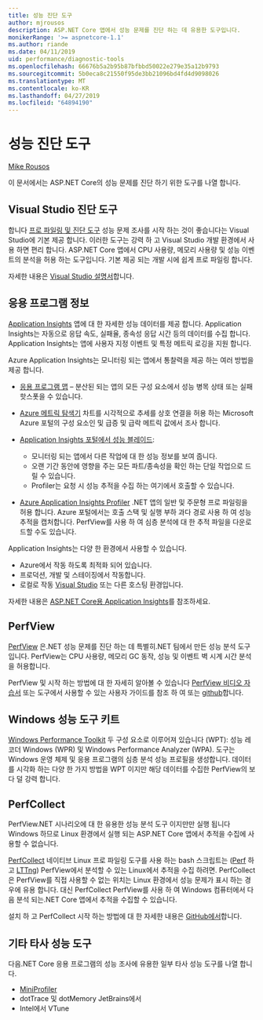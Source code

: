 ```yaml
---
title: 성능 진단 도구
author: mjrousos
description: ASP.NET Core 앱에서 성능 문제를 진단 하는 데 유용한 도구입니다.
monikerRange: '>= aspnetcore-1.1'
ms.author: riande
ms.date: 04/11/2019
uid: performance/diagnostic-tools
ms.openlocfilehash: 66676b5a2b95b87bfbbd50022e279e35a12b9793
ms.sourcegitcommit: 5b0eca8c21550f95de3bb21096bd4fd4d9098026
ms.translationtype: MT
ms.contentlocale: ko-KR
ms.lasthandoff: 04/27/2019
ms.locfileid: "64894190"
---
```

# <a name="performance-diagnostic-tools"></a>성능 진단 도구

[Mike Rousos](https://github.com/mjrousos)

이 문서에서는 ASP.NET Core의 성능 문제를 진단 하기 위한 도구를 나열 합니다.

## <a name="visual-studio-diagnostic-tools"></a>Visual Studio 진단 도구

합니다 [프로 파일링 및 진단 도구](/visualstudio/profiling) 성능 문제 조사를 시작 하는 것이 좋습니다는 Visual Studio에 기본 제공 합니다. 이러한 도구는 강력 하 고 Visual Studio 개발 환경에서 사용 하면 편리 합니다. ASP.NET Core 앱에서 CPU 사용량, 메모리 사용량 및 성능 이벤트의 분석을 허용 하는 도구입니다. 기본 제공 되는 개발 시에 쉽게 프로 파일링 합니다.

자세한 내용은 [Visual Studio 설명서](/visualstudio/profiling/profiling-overview)합니다.

## <a name="application-insights"></a>응용 프로그램 정보

[Application Insights](/azure/application-insights/app-insights-overview) 앱에 대 한 자세한 성능 데이터를 제공 합니다. Application Insights는 자동으로 응답 속도, 실패율, 종속성 응답 시간 등의 데이터를 수집 합니다. Application Insights는 앱에 사용자 지정 이벤트 및 특정 메트릭 로깅을 지원 합니다.

Azure Application Insights는 모니터링 되는 앱에서 통찰력을 제공 하는 여러 방법을 제공 합니다.

- [응용 프로그램 맵](/azure/application-insights/app-insights-app-map) – 분산된 되는 앱의 모든 구성 요소에서 성능 병목 상태 또는 실패 핫스폿을 수 있습니다.
- [Azure 메트릭 탐색기](/azure/azure-monitor/platform/metrics-getting-started) 차트를 시각적으로 추세를 상호 연결을 허용 하는 Microsoft Azure 포털의 구성 요소인 및 급증 및 급락 메트릭 값에서 조사 합니다.
- [Application Insights 포털에서 성능 블레이드](/azure/application-insights/app-insights-tutorial-performance):

  - 모니터링 되는 앱에서 다른 작업에 대 한 성능 정보를 보여 줍니다.
  - 오랜 기간 동안에 영향을 주는 모든 파트/종속성을 확인 하는 단일 작업으로 드릴 수 있습니다.
  - Profiler는 요청 시 성능 추적을 수집 하는 여기에서 호출할 수 있습니다.

- [Azure Application Insights Profiler](/azure/azure-monitor/app/profiler) .NET 앱의 일반 및 주문형 프로 파일링을 허용 합니다.  Azure 포털에서는 호출 스택 및 실행 부하 과다 경로 사용 하 여 성능 추적을 캡처합니다. PerfView를 사용 하 여 심층 분석에 대 한 추적 파일을 다운로드할 수도 있습니다.

Application Insights는 다양 한 환경에서 사용할 수 있습니다.

- Azure에서 작동 하도록 최적화 되어 있습니다.
- 프로덕션, 개발 및 스테이징에서 작동합니다.
- 로컬로 작동 [Visual Studio](/azure/application-insights/app-insights-visual-studio) 또는 다른 호스팅 환경입니다.

자세한 내용은 [ASP.NET Core용 Application Insights](/azure/application-insights/app-insights-asp-net-core)를 참조하세요.

## <a name="perfview"></a>PerfView

[PerfView](https://github.com/Microsoft/perfview) 은.NET 성능 문제를 진단 하는 데 특별히.NET 팀에서 만든 성능 분석 도구입니다. PerfView는 CPU 사용량, 메모리 GC 동작, 성능 및 이벤트 벽 시계 시간 분석을 허용합니다.

PerfView 및 시작 하는 방법에 대 한 자세히 알아볼 수 있습니다 [PerfView 비디오 자습서](http://channel9.msdn.com/Series/PerfView-Tutorial) 또는 도구에서 사용할 수 있는 사용자 가이드를 참조 하 여 또는 [github](https://github.com/Microsoft/perfview)합니다.

## <a name="windows-performance-toolkit"></a>Windows 성능 도구 키트

[Windows Performance Toolkit](/windows-hardware/test/wpt/) 두 구성 요소로 이루어져 있습니다 (WPT): 성능 레코더 Windows (WPR) 및 Windows Performance Analyzer (WPA). 도구는 Windows 운영 체제 및 응용 프로그램의 심층 분석 성능 프로필을 생성합니다. 데이터를 시각화 하는 다양 한 가지 방법을 WPT 이지만 해당 데이터를 수집한 PerfView의 보다 덜 강력 합니다.

## <a name="perfcollect"></a>PerfCollect

PerfView.NET 시나리오에 대 한 유용한 성능 분석 도구 이지만만 실행 됩니다 Windows 하므로 Linux 환경에서 실행 되는 ASP.NET Core 앱에서 추적을 수집에 사용할 수 없습니다.

[PerfCollect](https://github.com/dotnet/coreclr/blob/master/Documentation/project-docs/linux-performance-tracing.md) 네이티브 Linux 프로 파일링 도구를 사용 하는 bash 스크립트는 ([Perf](https://perf.wiki.kernel.org/index.php/Main_Page) 하 고 [LTTng](https://lttng.org/)) PerfView에서 분석할 수 있는 Linux에서 추적을 수집 하려면. PerfCollect은 PerfView를 직접 사용할 수 없는 위치는 Linux 환경에서 성능 문제가 표시 하는 경우에 유용 합니다. 대신 PerfCollect PerfView를 사용 하 여 Windows 컴퓨터에서 다음 분석 되는.NET Core 앱에서 추적을 수집할 수 있습니다.

설치 하 고 PerfCollect 시작 하는 방법에 대 한 자세한 내용은 [GitHub에서](https://github.com/dotnet/coreclr/blob/master/Documentation/project-docs/linux-performance-tracing.md)합니다.

## <a name="other-third-party-performance-tools"></a>기타 타사 성능 도구

다음.NET Core 응용 프로그램의 성능 조사에 유용한 일부 타사 성능 도구를 나열 합니다.

- [MiniProfiler](https://miniprofiler.com/)
- dotTrace 및 dotMemory JetBrains에서
- Intel에서 VTune
